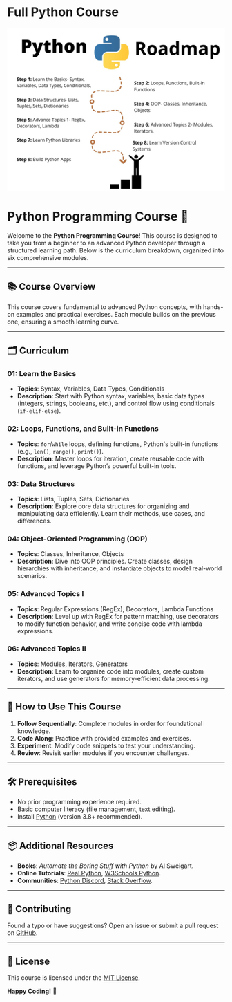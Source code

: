 # Full Python Course

![alt text](image.png)


# Python Programming Course 🐍  

Welcome to the **Python Programming Course**! This course is designed to take you from a beginner to an advanced Python developer through a structured learning path. Below is the curriculum breakdown, organized into six comprehensive modules.

---

## 📚 Course Overview  
This course covers fundamental to advanced Python concepts, with hands-on examples and practical exercises. Each module builds on the previous one, ensuring a smooth learning curve.

---

## 🗂️ Curriculum  

### 01: Learn the Basics  
- **Topics**: Syntax, Variables, Data Types, Conditionals  
- **Description**: Start with Python syntax, variables, basic data types (integers, strings, booleans, etc.), and control flow using conditionals (`if-elif-else`).  

### 02: Loops, Functions, and Built-in Functions  
- **Topics**: `for`/`while` loops, defining functions, Python's built-in functions (e.g., `len()`, `range()`, `print()`).  
- **Description**: Master loops for iteration, create reusable code with functions, and leverage Python’s powerful built-in tools.  

### 03: Data Structures  
- **Topics**: Lists, Tuples, Sets, Dictionaries  
- **Description**: Explore core data structures for organizing and manipulating data efficiently. Learn their methods, use cases, and differences.  

### 04: Object-Oriented Programming (OOP)  
- **Topics**: Classes, Inheritance, Objects  
- **Description**: Dive into OOP principles. Create classes, design hierarchies with inheritance, and instantiate objects to model real-world scenarios.  

### 05: Advanced Topics I  
- **Topics**: Regular Expressions (RegEx), Decorators, Lambda Functions  
- **Description**: Level up with RegEx for pattern matching, use decorators to modify function behavior, and write concise code with lambda expressions.  

### 06: Advanced Topics II  
- **Topics**: Modules, Iterators, Generators  
- **Description**: Learn to organize code into modules, create custom iterators, and use generators for memory-efficient data processing.  

---

## 🚀 How to Use This Course  
1. **Follow Sequentially**: Complete modules in order for foundational knowledge.  
2. **Code Along**: Practice with provided examples and exercises.  
3. **Experiment**: Modify code snippets to test your understanding.  
4. **Review**: Revisit earlier modules if you encounter challenges.  

---

## 🛠️ Prerequisites  
- No prior programming experience required.  
- Basic computer literacy (file management, text editing).  
- Install [Python](https://www.python.org/downloads/) (version 3.8+ recommended).  

---

## 📦 Additional Resources  
- **Books**: *Automate the Boring Stuff with Python* by Al Sweigart.  
- **Online Tutorials**: [Real Python](https://realpython.com/), [W3Schools Python](https://www.w3schools.com/python/).  
- **Communities**: [Python Discord](https://discord.gg/python), [Stack Overflow](https://stackoverflow.com/).  

---

## 🤝 Contributing  
Found a typo or have suggestions? Open an issue or submit a pull request on [GitHub](link-to-repo).  

---

## 📜 License  
This course is licensed under the [MIT License](link-to-license).  

**Happy Coding!** 🎉  


